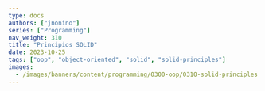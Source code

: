 ```yaml
---
type: docs
authors: ["jnonino"]
series: ["Programming"]
nav_weight: 310
title: "Principios SOLID"
date: 2023-10-25
tags: ["oop", "object-oriented", "solid", "solid-principles"]
images:
  - /images/banners/content/programming/0300-oop/0310-solid-principles.es.png
---
```

